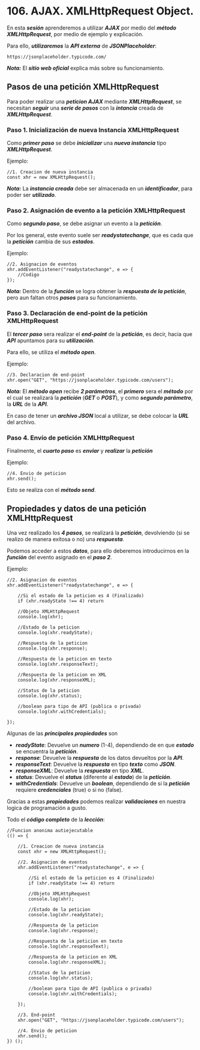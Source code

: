 # 106. AJAX. XMLHttpRequest Object.

En esta ***sesión*** aprenderemos a utilizar ***AJAX*** por medio del ***método  XMLHttpRequest***, por medio de ejemplo y explicación.

Para ello, ***utilizaremos*** la ***API externa*** de ***JSONPlaceholder***:

	https://jsonplaceholder.typicode.com/

***Nota:*** El ***sitio web oficial*** explica más sobre su funcionamiento.

## Pasos de una petición XMLHttpRequest

Para poder realizar una ***peticion AJAX*** mediante ***XMLHttpRequest***, se necesitan ***seguir*** una ***serie de pasos*** con la ***intancia*** creada de ***XMLHttpRequest***.

### Paso 1. Inicialización de nueva Instancia XMLHttpRequest

Como ***primer paso*** se debe ***inicializar*** una ***nueva instancia*** tipo ***XMLHttpRequest***.

Ejemplo:

~~~
//1. Creacion de nueva instancia
const xhr = new XMLHttpRequest();
~~~

***Nota:*** La ***instancia creada*** debe ser almacenada en un ***identificador***, para poder ser ***utilizado***.

### Paso 2.  Asignación de evento a la petición XMLHttpRequest

Como ***segundo paso***, se debe asignar un evento a la ***petición***.

Por los general, este evento suele ser ***readystatechange***, que es cada que la ***petición*** cambia de sus ***estados***.

Ejemplo:

~~~
//2. Asignacion de eventos
xhr.addEventListener("readystatechange", e => {
	//Codigo
});
~~~

***Nota:*** Dentro de la ***función*** se logra obtener la ***respuesta de la petición***, pero aun faltan otros ***pasos*** para su funcionamiento.

### Paso 3. Declaración de end-point de la petición XMLHttpRequest

El ***tercer paso*** sera realizar el ***end-point*** de la ***petición***, es decir, hacia que ***API*** apuntamos para su ***utilización***. 

Para ello, se utiliza el ***método open***.

Ejemplo:

~~~
//3. Declaracion de end-point
xhr.open("GET", "https://jsonplaceholder.typicode.com/users");
~~~

***Nota:*** El ***método open*** recibe ***2 parámetros***, el ***primero*** sera el ***método*** por el cual se realizará la ***petición*** (***GET*** o ***POST***), y como ***segundo parámetro***, la ***URL*** de la ***API***.

En caso de tener un ***archivo JSON*** local a utilizar, se debe colocar la ***URL*** del archivo.

### Paso 4. Envío de petición XMLHttpRequest

Finalmente, el ***cuarto paso*** es ***enviar*** y ***realizar*** la ***petición***

Ejemplo:

~~~
//4. Envio de peticion
xhr.send();
~~~

Esto se realiza con el ***método send***.

## Propiedades y datos de una petición XMLHttpRequest

Una vez realizado los ***4 pasos***, se realizará la ***petición***, devolviendo (si se realizo de manera exitosa o no) una ***respuesta***.

Podemos acceder a estos ***datos***, para ello deberemos introducirnos en la ***función*** del evento asignado en el ***paso 2***.

Ejemplo:

~~~
//2. Asignacion de eventos
xhr.addEventListener("readystatechange", e => {

	//Si el estado de la peticion es 4 (Finalizado)
	if (xhr.readyState !== 4) return

	//Objeto XMLHttpRequest
	console.log(xhr);

	//Estado de la peticion
	console.log(xhr.readyState);

	//Respuesta de la peticion
	console.log(xhr.response);

	//Respuesta de la peticion en texto
	console.log(xhr.responseText);

	//Respuesta de la peticion en XML
	console.log(xhr.responseXML);

	//Status de la peticion
	console.log(xhr.status);

	//boolean para tipo de API (publica o privada)
	console.log(xhr.withCredentials);

});
~~~

Algunas de las ***principales propiedades*** son 

- ***readyState***: Devuelve un ***numero*** (1-4), dependiendo de en que ***estado*** se encuentra la ***petición***.
- ***response***: Devuelve la ***respuesta*** de los datos devueltos por la ***API***.
- ***responseText***: Devuelve la ***respuesta*** en tipo ***texto*** como ***JSON***.
- ***responseXML***: Devuelve la ***respuesta*** en tipo ***XML***.
- ***status***: Devuelve el ***status*** (diferente al ***estado***) de la ***petición***.
- ***withCredentials***: Devuelve un ***boolean***, dependiendo de si la ***petición*** requiere ***credenciales*** (true) o si no (false).

Gracias a estas ***propiedades*** podemos realizar ***validaciones*** en nuestra logica de programación a gusto.

Todo el ***código completo*** de la ***lección***:

~~~
//Funcion anonima autiejecutable
(() => {

	//1. Creacion de nueva instancia
	const xhr = new XMLHttpRequest();

	//2. Asignacion de eventos
	xhr.addEventListener("readystatechange", e => {

		//Si el estado de la peticion es 4 (Finalizado)
		if (xhr.readyState !== 4) return

		//Objeto XMLHttpRequest
		console.log(xhr);

		//Estado de la peticion
		console.log(xhr.readyState);

		//Respuesta de la peticion
		console.log(xhr.response);

		//Respuesta de la peticion en texto
		console.log(xhr.responseText);

		//Respuesta de la peticion en XML
		console.log(xhr.responseXML);

		//Status de la peticion
		console.log(xhr.status);

		//boolean para tipo de API (publica o privada)
		console.log(xhr.withCredentials);

	});

	//3. End-point
	xhr.open("GET", "https://jsonplaceholder.typicode.com/users");

	//4. Envio de peticion
	xhr.send();
}) ();
~~~

